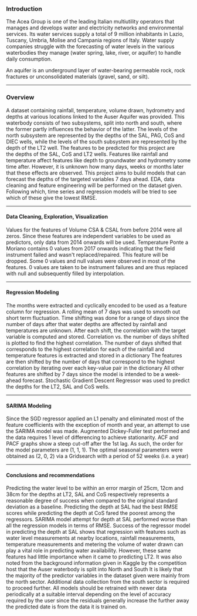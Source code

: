 ### Introduction

The Acea Group is one of the leading Italian multiutility operators that manages and develops water and electricity networks and environmental services. Its water services supply a total of 9 million inhabitants in Lazio, Tuscany, Umbria, Molise and Campania regions of Italy.
Water supply companies struggle with the forecasting of water levels in the various waterbodies they manage (water spring, lake, river, or aquifer) to handle daily consumption.

An aquifer is an underground layer of water-bearing permeable rock, rock fractures or unconsolidated materials (gravel, sand, or silt). 
___

### Overview

A dataset containing rainfall, temperature, volume drawn, hydrometry and depths at various locations linked to the Auser Aquifer was provided.
This waterbody consists of two subsystems, split into north and south, where the former partly influences the behavior of the latter. The levels of the north subsystem are represented by the depths of the SAL, PAG, CoS and DIEC wells, while the levels of the south subsystem are represented by the depth of the LT2 well.
The features to be predicted for this project are the depths of the SAL, CoS and LT2 wells. Features like rainfall and temperature affect features like depth to groundwater and hydrometry some time after. However, it is unknown how many days, weeks or months later that these effects are observed.
This project aims to build models that can forecast the depths of the targeted variables 7 days ahead. EDA, data cleaning and feature engineering will be performed on the dataset given. Following which, time series and regression models will be tried to see which of these give the lowest RMSE.
___

#### Data Cleaning, Exploration, Visualization

Values for the features of Volume CSA & CSAL from before 2014 were all zeros. Since these features are independent variables to be used as predictors, only data from 2014 onwards will be used.
Temperature Ponte a Moriano contains 0 values from 2017 onwards indicating that the field instrument failed and wasn't replaced/repaired. This feature will be dropped.
Some 0 values and null values were observed in most of the features. 0 values are taken to be instrument failures and are thus replaced with null and subsequently filled by interpolation.
___

#### Regression Modeling

The months were extracted and cyclically encoded to be used as a feature column for regression.
A rolling mean of 7 days was used to smooth out short term fluctuation.
Time shifting was done for a range of days since the number of days after that water depths are affected by rainfall and temperatures are unknown.
After each shift, the correlation with the target variable is computed and stored.
Correlation vs. the number of days shifted is plotted to find the highest correlation.
The number of days shifted that corresponds to the highest correlation for each of the rainfall and temperature features is extracted and stored in a dictionary
The features are then shifted by the number of days that correspond to the highest correlation by iterating over each key-value pair in the dictionary
All other features are shifted by 7 days since the model is intended to be a week-ahead forecast.
Stochastic Gradient Descent Regressor was used to predict the depths for the LT2, SAL and CoS wells.
___

#### SARIMA Modeling

Since the SGD regressor applied an L1 penalty and eliminated most of the feature coefficients with the exception of month and year, an attempt to use the SARIMA model was made.
Augmented Dickey-Fuller test performed and the data requires 1 level of differencing to achieve stationarity.
ACF and PACF graphs show a steep cut-off after the 1st lag.
As such, the order for the model parameters are (1, 1, 1).
The optimal seasonal parameters were obtained as (2, 0, 2) via a Gridsearch with a period of 52 weeks (i.e. a year)
___

#### Conclusions and recommendations

Predicting the water level to be within an error margin of 25cm, 12cm and 38cm for the depths at LT2, SAL and CoS respectively represents a reasonable degree of success when compared to the original standard deviation as a baseline.
Predicting the depth at SAL had the best RMSE scores while predicting the depth at CoS fared the poorest among the regressors.
SARIMA model attempt for depth at SAL performed worse than all the regression models in terms of RMSE.
Success of the regressor model in predicting the depth at SAL shows that regression with features such as water level measurements at nearby locations, rainfall measurements, temperature measurements and metering the volume of water drawn can play a vital role in predicting water availability.
However, these same features had little importance when it came to predicting LT2.
It was also noted from the background information given in Kaggle by the competition host that the Auser waterbody is split into North and South
It is likely that the majority of the predictor variables in the dataset given were mainly from the north sector. 
Additional data collection from the south sector is required to proceed further.
All models should be retrained with newer data periodically at a suitable interval depending on the level of accuracy required by the user since the residuals generally increase the further away the predicted date is from the data it is trained on.
